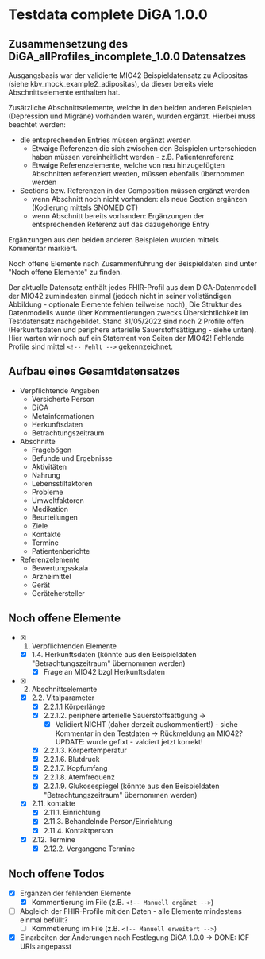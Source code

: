 # Testdata complete DiGA 1.0.0

## Zusammensetzung des DiGA_allProfiles_incomplete_1.0.0 Datensatzes

Ausgangsbasis war der validierte MIO42 Beispieldatensatz zu Adipositas (siehe kbv_mock_example2_adipositas), da dieser bereits viele Abschnittselemente enthalten hat.

Zusätzliche Abschnittselemente, welche in den beiden anderen Beispielen (Depression und Migräne) vorhanden waren, wurden ergänzt. Hierbei muss beachtet werden:

- die entsprechenden Entries müssen ergänzt werden
  - Etwaige Referenzen die sich zwischen den Beispielen unterschieden haben müssen vereinheitlicht werden - z.B. Patientenreferenz
  - Etwaige Referenzelemente, welche von neu hinzugefügten Abschnitten referenziert werden, müssen ebenfalls übernommen werden
- Sections bzw. Referenzen in der Composition müssen ergänzt werden
  - wenn Abschnitt noch nicht vorhanden: als neue Section ergänzen (Kodierung mittels SNOMED CT)
  - wenn Abschnitt bereits vorhanden: Ergänzungen der entsprechenden Referenz auf das dazugehörige Entry

Ergänzungen aus den beiden anderen Beispielen wurden mittels Kommentar markiert.

Noch offene Elemente nach Zusammenführung der Beispieldaten sind unter "Noch offene Elemente" zu finden.

Der aktuelle Datensatz enthält jedes FHIR-Profil aus dem DiGA-Datenmodell der MIO42 zumindesten einmal (jedoch nicht in seiner vollständigen Abbildung - optionale Elemente fehlen teilweise noch).
Die Struktur des Datenmodells wurde über Kommentierungen zwecks Übersichtlichkeit im Testdatensatz nachgebildet. 
Stand 31/05/2022 sind noch 2 Profile offen (Herkunftsdaten und periphere arterielle Sauerstoffsättigung - siehe unten). Hier warten wir noch auf ein Statement von Seiten der MIO42!
Fehlende Profile sind mittel ``<!-- Fehlt -->`` gekennzeichnet.

## Aufbau eines Gesamtdatensatzes

- Verpflichtende Angaben
  - Versicherte Person
  - DiGA
  - Metainformationen
  - Herkunftsdaten
  - Betrachtungszeitraum
- Abschnitte
  - Fragebögen
  - Befunde und Ergebnisse
  - Aktivitäten
  - Nahrung
  - Lebensstilfaktoren
  - Probleme
  - Umweltfaktoren
  - Medikation
  - Beurteilungen
  - Ziele
  - Kontakte
  - Termine
  - Patientenberichte
- Referenzelemente
  - Bewertungsskala
  - Arzneimittel
  - Gerät
  - Gerätehersteller

## Noch offene Elemente

- [x] 1. Verpflichtenden Elemente
  - [x] 1.4. Herkunftsdaten (könnte aus den Beispieldaten "Betrachtungszeitraum" übernommen werden)
    - [x]  Frage an MIO42 bzgl Herkunftsdaten
- [x] 2. Abschnittselemente
  - [x] 2.2. Vitalparameter
    - [x] 2.2.1.1 Körperlänge
    - [x] 2.2.1.2. periphere arterielle Sauerstoffsättigung -> 
      - [x] Validiert NICHT (daher derzeit auskommentiert!) - siehe Kommentar in den Testdaten -> Rückmeldung an MIO42? UPDATE: wurde gefixt - valdiert jetzt korrekt!
    - [x] 2.2.1.3. Körpertemperatur
    - [x] 2.2.1.6. Blutdruck
    - [x] 2.2.1.7. Kopfumfang
    - [x] 2.2.1.8. Atemfrequenz
    - [x] 2.2.1.9. Glukosespiegel (könnte aus den Beispieldaten "Betrachtungszeitraum" übernommen werden)
  - [x] 2.11. kontakte
    - [x] 2.11.1. Einrichtung
    - [x] 2.11.3. Behandelnde Person/Einrichtung
    - [x] 2.11.4. Kontaktperson
  - [x] 2.12. Termine
    - [x] 2.12.2. Vergangene Termine

## Noch offene Todos

- [x] Ergänzen der fehlenden Elemente
  - [x] Kommentierung im File (z.B. ``<!-- Manuell ergänzt -->``)
- [ ] Abgleich der FHIR-Profile mit den Daten - alle Elemente mindestens einmal befüllt?
  - [ ] Kommetierung im File (z.B. ``<!-- Manuell erweitert -->``)
- [x] Einarbeiten der Änderungen nach Festlegung DiGA 1.0.0 -> DONE: ICF URIs angepasst
